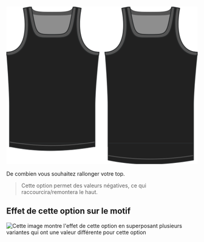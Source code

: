 ![L'option pour rallonger le top Aaron](./lengthbonus.svg)

De combien vous souhaitez rallonger votre top.

> Cette option permet des valeurs négatives, ce qui raccourcira/remontera le haut.

## Effet de cette option sur le motif

![Cette image montre l'effet de cette option en superposant plusieurs variantes qui ont une valeur différente pour cette option](aaron\_lengthbonus\_sample.svg "Effet de cette option sur le motif")
